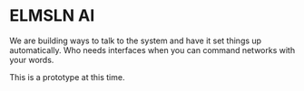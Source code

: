 # ELMSLN AI
We are building ways to talk to the system and have it set things up automatically. Who needs interfaces when you can command networks with your words.

This is a prototype at this time.
